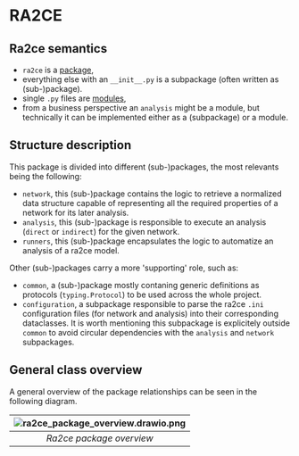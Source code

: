 # RA2CE

## Ra2ce semantics

- `ra2ce` is a [package](https://packaging.python.org/en/latest/tutorials/packaging-projects/),
- everything else with an `__init__.py` is a subpackage (often written as (sub-)package).
- single `.py` files are [modules](https://docs.python.org/3/tutorial/modules.html),
- from a business perspective an `analysis` might be a module, but technically it can be implemented either as a (subpackage) or a module.

## Structure description

This package is divided into different (sub-)packages, the most relevants being the following:

- `network`, this (sub-)package contains the logic to retrieve a normalized data structure capable of representing all the required properties of a network for its later analysis.
- `analysis`, this (sub-)package is responsible to execute an analysis (`direct` or `indirect`) for the given network.
- `runners`, this (sub-)package encapsulates the logic to automatize an analysis of a ra2ce model.

Other (sub-)packages carry a more 'supporting' role, such as:

- `common`, a (sub-)package mostly contaning generic definitions as protocols (`typing.Protocol`) to be used across the whole project.
- `configuration`, a subpackage responsible to parse the ra2ce `.ini` configuration files (for network and analysis) into their corresponding dataclasses. It is worth mentioning this subpackage is explicitely outside `common` to avoid circular dependencies with the `analysis` and `network` subpackages.

## General class overview

A general overview of the package relationships can be seen in the following diagram.

| ![ra2ce_package_overview.drawio.png](/docs/_diagrams/ra2ce_package_overview.drawio.png)| 
|:--:| 
| *Ra2ce package overview* |
